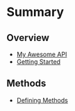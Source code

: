 # Summary

## Overview

* [My Awesome API](README.md)
* [Getting Started](getting-started.md)

## Methods

* [Defining Methods](methods.md)


